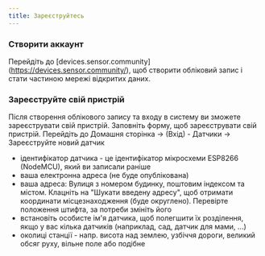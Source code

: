 ```yaml
---
title: Зареєструйтесь
---
```


### Створити аккаунт

Перейдіть до [devices.sensor.community] (https://devices.sensor.community/), щоб створити обліковий запис і стати частиною мережі відкритих даних.


### Зареєструйте свій пристрій
Після створення облікового запису та входу в систему ви зможете зареєструвати свій пристрій. Заповніть форму, щоб зареєструвати свій пристрій. Перейдіть до Домашня сторінка -> (Вхід) - Датчики -> Зареєструйте новий датчик

* ідентифікатор датчика - це ідентифікатор мікросхеми ESP8266 (NodeMCU), який ви записали раніше
* ваша електронна адреса (не буде опублікована)
* ваша адреса: Вулиця з номером будинку, поштовим індексом та містом. Клацніть на "Шукати введену адресу", щоб отримати координати місцезнаходження (буде округлено). Перевірте положення штифта, за потреби змініть його
* встановіть особисте ім'я датчика, щоб полегшити їх розділення, якщо у вас кілька датчиків (наприклад, сад, датчик для мами, ...)
* околиці станції - напр. висота над землею, узбіччя дороги, великий обсяг руху, вільне поле або подібне